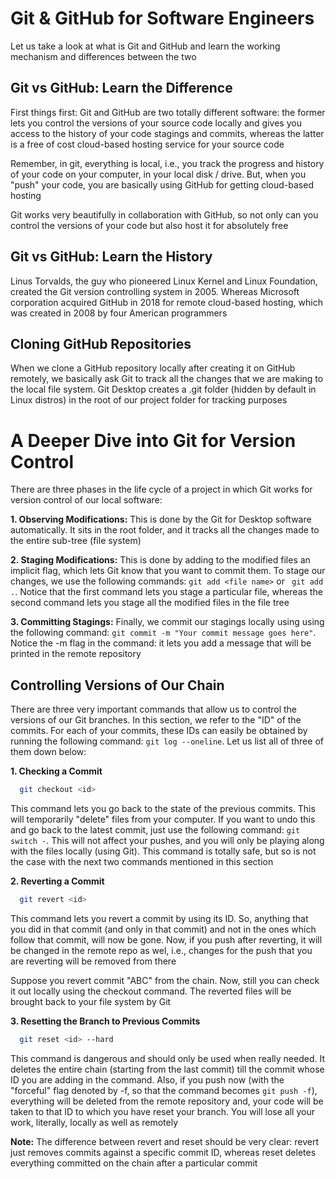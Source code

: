 # Git & GitHub for Software Engineers
Let us take a look at what is Git and GitHub and learn the working mechanism and differences between the two

## Git vs GitHub: Learn the Difference
First things first: Git and GitHub are two totally different software: the former lets you control the versions of your source code locally and gives you access to the history of your code stagings and commits, whereas the latter is a free of cost cloud-based hosting service for your source code

Remember, in git, everything is local, i.e., you track the progress and history of your code on your computer, in your local disk / drive. But, when you "push" your code, you are basically using GitHub for getting cloud-based hosting

Git works very beautifully in collaboration with GitHub, so not only can you control the versions of your code but also host it for absolutely free

## Git vs GitHub: Learn the History
Linus Torvalds, the guy who pioneered Linux Kernel and Linux Foundation, created the Git version controlling system in 2005. Whereas Microsoft corporation acquired GitHub in 2018 for remote cloud-based hosting, which was created in 2008 by four American programmers

## Cloning GitHub Repositories
When we clone a GitHub repository locally after creating it on GitHub remotely, we basically ask Git to track all the changes that we are making to the local file system. Git Desktop creates a .git folder (hidden by default in Linux distros) in the root of our project folder for tracking purposes

# A Deeper Dive into Git for Version Control
There are three phases in the life cycle of a project in which Git works for version control of our local software:

**1. Observing Modifications:** This is done by the Git for Desktop software automatically. It sits in the root folder, and it tracks all the changes made to the entire sub-tree (file system)
  
**2. Staging Modifications:** This is done by adding to the modified files an implicit flag, which lets Git know that you want to commit them. To stage our changes, we use the following commands: ``` git add <file name> ``` or ``` git add .```. Notice that the first command lets you stage a particular file, whereas the second command lets you stage all the modified files in the file tree

**3. Committing Stagings:** Finally, we commit our stagings locally using using the following command: ``` git commit -m "Your commit message goes here" ```. Notice the -m flag in the command: it lets you add a message that will be printed in the remote repository

## Controlling Versions of Our Chain
There are three very important commands that allow us to control the versions of our Git branches. In this section, we refer to the "ID" of the commits. For each of your commits, these IDs can easily be obtained by running the following command: ``` git log --oneline ```. Let us list all of three of them down below: 

**1. Checking a Commit**

``` bash
  git checkout <id>
```
  
This command lets you go back to the state of the previous commits. This will temporarily "delete" files from your computer. If you want to undo this and go back to the latest commit, just use the following command: ``` git switch - ```. This will not affect your pushes, and you will only be playing along with the files locally (using Git). This command is totally safe, but so is not the case with the next two commands mentioned in this section

**2. Reverting a Commit**

``` bash
  git revert <id>
```

This command lets you revert a commit by using its ID. So, anything that you did in that commit (and only in that commit) and not in the ones which follow that commit, will now be gone. Now, if you push after reverting, it will be changed in the remote repo as wel, i.e., changes for the push that you are reverting will be removed from there

Suppose you revert commit "ABC" from the chain. Now, still you can check it out locally using the checkout command. The reverted files will be brought back to your file system by Git


**3. Resetting the Branch to Previous Commits**

``` bash
  git reset <id> --hard
```
  
This command is dangerous and should only be used when really needed. It deletes the entire chain (starting from the last commit) till the commit whose ID you are adding in the command. Also, if you push now (with the "forceful" flag denoted by -f, so that the command becomes ``` git push -f ```), everything will be deleted from the remote repository and, your code will be taken to that ID to which you have reset your branch. You will lose all your work, literally, locally as well as remotely

**Note:** The difference between revert and reset should be very clear: revert just removes commits against a specific commit ID, whereas reset deletes everything committed on the chain after a particular commit
